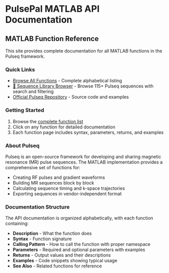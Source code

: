 # PulsePal MATLAB API Documentation

## MATLAB Function Reference

This site provides complete documentation for all MATLAB functions in the Pulseq framework.

### Quick Links

- [Browse All Functions](matlab_api/index.md) - Complete alphabetical listing
- [🧲 Sequence Library Browser](sequences.html) - Browse 115+ Pulseq sequences with search and filtering
- [Official Pulseq Repository](https://github.com/pulseq/pulseq) - Source code and examples

### Getting Started

1. Browse the [complete function list](matlab_api/index.md)
2. Click on any function for detailed documentation
3. Each function page includes syntax, parameters, returns, and examples

### About Pulseq

Pulseq is an open-source framework for developing and sharing magnetic resonance (MR) pulse sequences. The MATLAB implementation provides a comprehensive set of functions for:

- Creating RF pulses and gradient waveforms
- Building MR sequences block by block
- Calculating sequence timing and k-space trajectories
- Exporting sequences in vendor-independent format

### Documentation Structure

The API documentation is organized alphabetically, with each function containing:
- **Description** - What the function does
- **Syntax** - Function signature
- **Calling Pattern** - How to call the function with proper namespace
- **Parameters** - Required and optional parameters with examples
- **Returns** - Output values and their descriptions
- **Examples** - Code snippets showing typical usage
- **See Also** - Related functions for reference
